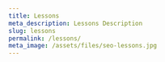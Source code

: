 ```yaml
---
title: Lessons
meta_description: Lessons Description
slug: lessons
permalink: /lessons/
meta_image: /assets/files/seo-lessons.jpg
---
```

